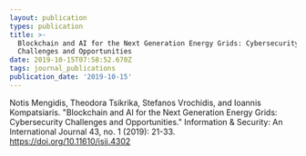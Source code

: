 ```yaml
---
layout: publication
types: publication
title: >-
  Blockchain and AI for the Next Generation Energy Grids: Cybersecurity
  Challenges and Opportunities
date: 2019-10-15T07:58:52.670Z
tags: journal_publications
publication_date: '2019-10-15'
---
```

Notis Mengidis, Theodora Tsikrika, Stefanos Vrochidis, and Ioannis Kompatsiaris. "Blockchain and AI for the Next Generation Energy Grids: Cybersecurity Challenges and Opportunities." Information & Security: An International Journal 43, no. 1 (2019): 21-33. <https://doi.org/10.11610/isij.4302>
